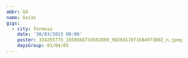 ```yaml
---
abbr: GO
name: Goiás
gigs:
  - city: Formosa
    date: '30/03/2023 00:00'
    poster: 334265775_1658568734582889_9026411971684973802_n.jpeg
    daysGroup: 03/04/05
---
```



